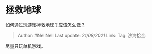 # 拯救地球
[如何通过玩游戏拯救地球？应该怎么做？](https://www.zhihu.com/question/455858774/answer/1848476918)

> Author: #NellNell
> Last update: *21/08/2021*
> Link:
> Tag:
> 沙海拾金:

尽量只玩单机游戏。
